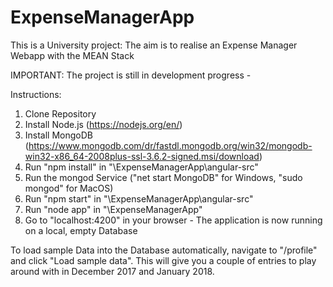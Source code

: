 # ExpenseManagerApp
This is a University project: The aim is to realise an Expense Manager Webapp with the MEAN Stack

IMPORTANT: The project is still in development progress -

Instructions:

1. Clone Repository
2. Install Node.js (https://nodejs.org/en/)
3. Install MongoDB (https://www.mongodb.com/dr/fastdl.mongodb.org/win32/mongodb-win32-x86_64-2008plus-ssl-3.6.2-signed.msi/download)
4. Run "npm install" in "\ExpenseManagerApp\angular-src"
5. Run the mongod Service ("net start MongoDB" for Windows, "sudo mongod" for MacOS)
6. Run "npm start" in  "\ExpenseManagerApp\angular-src"
7. Run "node app" in "\ExpenseManagerApp"
8. Go to "localhost:4200" in your browser - The application is now running on a local, empty Database

To load sample Data into the Database automatically, navigate to "/profile" and click "Load sample data". This will give you a couple of entries to play around with in December 2017 and January 2018.
